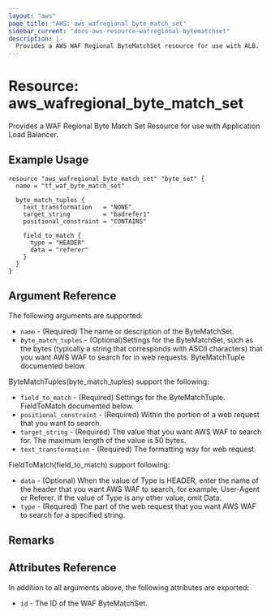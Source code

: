```yaml
---
layout: "aws"
page_title: "AWS: aws_wafregional_byte_match_set"
sidebar_current: "docs-aws-resource-wafregional-bytematchset"
description: |-
  Provides a AWS WAF Regional ByteMatchSet resource for use with ALB.
---
```


# Resource: aws_wafregional_byte_match_set

Provides a WAF Regional Byte Match Set Resource for use with Application Load Balancer.

## Example Usage

```hcl
resource "aws_wafregional_byte_match_set" "byte_set" {
  name = "tf_waf_byte_match_set"

  byte_match_tuples {
    text_transformation   = "NONE"
    target_string         = "badrefer1"
    positional_constraint = "CONTAINS"

    field_to_match {
      type = "HEADER"
      data = "referer"
    }
  }
}
```

## Argument Reference

The following arguments are supported:

* `name` - (Required) The name or description of the ByteMatchSet.
* `byte_match_tuples` - (Optional)Settings for the ByteMatchSet, such as the bytes (typically a string that corresponds with ASCII characters) that you want AWS WAF to search for in web requests. ByteMatchTuple documented below.


ByteMatchTuples(byte_match_tuples) support the following:

* `field_to_match` - (Required) Settings for the ByteMatchTuple. FieldToMatch documented below.
* `positional_constraint` - (Required) Within the portion of a web request that you want to search.
* `target_string` - (Required) The value that you want AWS WAF to search for. The maximum length of the value is 50 bytes.
* `text_transformation` - (Required) The formatting way for web request.

FieldToMatch(field_to_match) support following:

* `data` - (Optional) When the value of Type is HEADER, enter the name of the header that you want AWS WAF to search, for example, User-Agent or Referer. If the value of Type is any other value, omit Data.
* `type` - (Required) The part of the web request that you want AWS WAF to search for a specified string.

## Remarks

## Attributes Reference

In addition to all arguments above, the following attributes are exported:

* `id` - The ID of the WAF ByteMatchSet.
